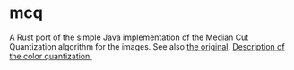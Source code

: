 # mcq

A Rust port of the simple Java implementation of the Median Cut Quantization algorithm for the images. 
See also [the original](https://github.com/biometrics/imagingbook/blob/master/src/color/MedianCutQuantizer.java).
[Description of the color quantization.](http://www.leptonica.com/color-quantization.html)

